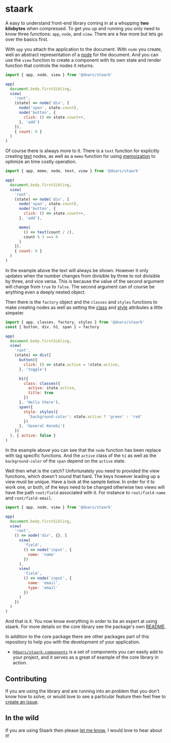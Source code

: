 # staark

A easy to understand front-end library coming in at a whopping **two kilobytes** when compressed. To get you up and running you only need to know three functions: `app`, `node`, and `view`. There are a few more but lets go over the basics first.

With `app` you attach the application to the document. With `node` you create, well an abstract representation of a [node](https://developer.mozilla.org/docs/Web/API/Node) for the document. And you can use the `view` function to create a component with its own state and render function that controls the nodes it returns.

```JavaScript
import { app, node, view } from '@doars/staark'

app(
  document.body.firstSibling,
  view(
    'root',
    (state) => node('div', [
      node('span', state.count),
      node('button', {
        click: () => state.count++,
      }, 'add')
    ]),
    { count: 0 }
  )
)
```

Of course there is always more to it. There is a `text` function for explicitly creating [text](https://developer.mozilla.org/docs/Web/API/Text) nodes, as well as a `memo` function for using [memoization](https://wikipedia.org/wiki/Memoization) to optimize an time costly operation.

```Javascript
import { app, memo, node, text, view } from '@doars/staark'

app(
  document.body.firstSibling,
  view(
    'root',
    (state) => node('div', [
      node('span', state.count),
      node('button', {
        click: () => state.count++,
      }, 'add'),

      memo(
        () => text(count / 2),
        count % 3 === 0
      )
    ]),
    { count: 0 }
  )
)
```

In the example above the text will always be shown. However it only updates when the number changes from divisible by three to not divisible by three, and vice versa. This is because the value of the second argument will change from `true` to `false`. The second argument can of course be anything even a deeply nested object.

Then there is the `factory` object and the `classes` and `styles` functions to make creating nodes as well as setting the [class](https://developer.mozilla.org/docs/Web/HTML/Global_attributes/class) and [style](https://developer.mozilla.org/docs/Web/HTML/Global_attributes/style) attributes a little simpeler.

```JavaScript
import { app, classes, factory, styles } from '@doars/staark'
const { button, div, h1, span } = factory

app(
  document.body.firstSibling,
  view(
    'root',
    (state) => div([
      button({
        click: () => state.active = !state.active,
      }, 'toggle')

      h1({
        class: classes({
          active: state.active,
          title: true
        })
      }, 'Hello there'),
      span({
        style: styles({
          'background-color': state.active ? 'green' : 'red'
        })
      }, 'General Kenobi')
    ])
  ), { active: false }
)
```

In the example above you can see that the `node` function has been replace with tag specific functions. And the `active` class of the `h1` as well as the `background-color` of the `span` depend on the `active` state.

Well then what is the catch? Unfortunately you need to provided the view functions, which doesn't sound that hard. The keys however leading up a view must be unique. Have a look at the sample below. In order for it to work one, or both, of the keys need to be changed otherwise two views will have the path `root/field` associated with it. For instance to `root/field-name` and `root/field-email`.

```JavaScript
import { app, node, view } from '@doars/staark'

app(
  document.body.firstSibling,
  view(
    'root',
    () => node('div', {}, [
      view(
        'field',
        () => node('input', {
          name: 'name'
        })
      ),
      view(
        'field',
        () => node('input', {
          name: 'email',
          type: 'email'
        })
      )
    ])
  )
)
```

And that is it. You now know everything in order to be an expert at using staark. For more details on the core library see the package's own [README](https://github.com/doars/staark/tree/main/packages/staark#readme).

In addition to the core package there are other packages part of this repository to help you with the development of your application.

- [`@doars/staark-components`](https://github.com/doars/staark/tree/main/packages/staark-components#readme) is a set of components you can easily add to your project, and it serves as a great of example of the core library in action.

## Contributing

If you are using the library and are running into an problem that you don't know how to solve, or would love to see a particular feature then feel free to [create an issue](https://github.com/doars/staark/issues/new/choose).

## In the wild

If you are using Staark then please [let me know](https://rondekker.com#contact), I would love to hear about it!
